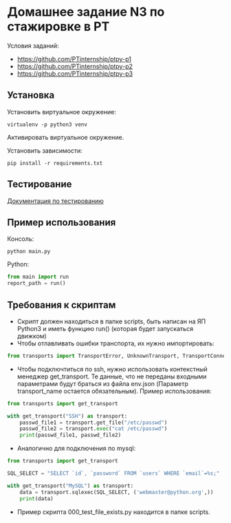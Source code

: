 # Домашнее задание N3 по стажировке в PT

Условия заданий:
- https://github.com/PTinternship/ptpy-p1
- https://github.com/PTinternship/ptpy-p2
- https://github.com/PTinternship/ptpy-p3

## Установка

Установить виртуальное окружение:
```commandline
virtualenv -p python3 venv
```

Активировать виртуальное окружение.

Установить зависимости:
```commandline
pip install -r requirements.txt
```

## Тестирование

[Документация по тестированию](tests/README.md)

Пример использования
--------------------
Консоль:
```commandline
python main.py
```

Python:
```python
from main import run
report_path = run()
```

Требования к скриптам
---------------------
- Скрипт должен находиться в папке scripts, быть написан на ЯП Python3 и иметь функцию run() (которая будет запускаться движком)
- Чтобы отлавливать ошибки транспорта, их нужно импортировать:
```python
from transports import TransportError, UnknownTransport, TransportConnetionError, TransportCommandError
```
- Чтобы подключтиться по ssh, нужно использовать контекстный менеджер get_transport. Те данные, что не переданы 
  входными параметрами будут браться из файла env.json (Параметр transport_name остается обязательным). 
  Пример использования:
```python
from transports import get_transport

with get_transport("SSH") as transport:
    passwd_file1 = transport.get_file("/etc/passwd")
    passwd_file2 = transport.exec("cat /etc/passwd")
    print(passwd_file1, passwd_file2)
``` 

- Аналогично для подключения по mysql:
```python
from transports import get_transport

SQL_SELECT = "SELECT `id`, `password` FROM `users` WHERE `email`=%s;"

with get_transport("MySQL") as transport:
    data = transport.sqlexec(SQL_SELECT, ('webmaster@python.org',))
    print(data)
```
  
- Пример скрипта 000_test_file_exists.py находится в папке scripts.
  